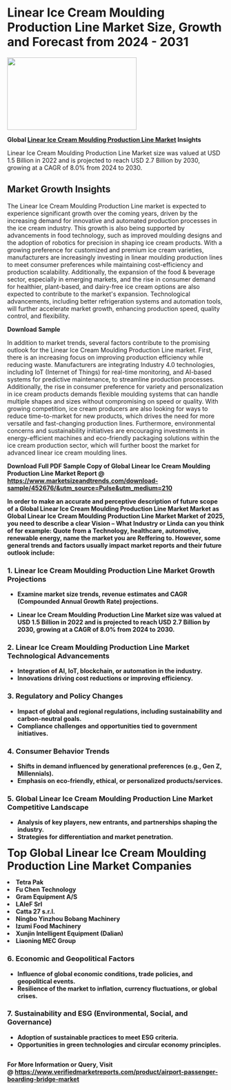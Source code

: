 <H1>Linear Ice Cream Moulding Production Line Market Size, Growth and Forecast from 2024 - 2031</H1><img class="aligncenter size-medium wp-image-584254" src="https://thirdeyenews.in/wp-content/uploads/2024/09/Global-Market-Research-300x168.jpeg" alt="" width="300" height="168" /><p><strong>Global&nbsp;<a href="https://www.marketsizeandtrends.com/download-sample/452676/&amp;utm_source=Pulse&amp;utm_medium=210">Linear Ice Cream Moulding Production Line Market</a> Insights</strong></p><p>Linear Ice Cream Moulding Production Line Market size was valued at USD 1.5 Billion in 2022 and is projected to reach USD 2.7 Billion by 2030, growing at a CAGR of 8.0% from 2024 to 2030.</p><p><h2>Market Growth Insights</h2> <p>The Linear Ice Cream Moulding Production Line market is expected to experience significant growth over the coming years, driven by the increasing demand for innovative and automated production processes in the ice cream industry. This growth is also being supported by advancements in food technology, such as improved moulding designs and the adoption of robotics for precision in shaping ice cream products. With a growing preference for customized and premium ice cream varieties, manufacturers are increasingly investing in linear moulding production lines to meet consumer preferences while maintaining cost-efficiency and production scalability. Additionally, the expansion of the food & beverage sector, especially in emerging markets, and the rise in consumer demand for healthier, plant-based, and dairy-free ice cream options are also expected to contribute to the market's expansion. Technological advancements, including better refrigeration systems and automation tools, will further accelerate market growth, enhancing production speed, quality control, and flexibility.</p> <p><strong>Download Sample</strong></p> <p>In addition to market trends, several factors contribute to the promising outlook for the Linear Ice Cream Moulding Production Line market. First, there is an increasing focus on improving production efficiency while reducing waste. Manufacturers are integrating Industry 4.0 technologies, including IoT (Internet of Things) for real-time monitoring, and AI-based systems for predictive maintenance, to streamline production processes. Additionally, the rise in consumer preference for variety and personalization in ice cream products demands flexible moulding systems that can handle multiple shapes and sizes without compromising on speed or quality. With growing competition, ice cream producers are also looking for ways to reduce time-to-market for new products, which drives the need for more versatile and fast-changing production lines. Furthermore, environmental concerns and sustainability initiatives are encouraging investments in energy-efficient machines and eco-friendly packaging solutions within the ice cream production sector, which will further boost the market for advanced linear ice cream moulding lines.</p> <p><strong></p><p><span class=""><strong>Download Full PDF Sample Copy of Global Linear Ice Cream Moulding Production Line Market Report</strong> @ <a href="https://www.marketsizeandtrends.com/download-sample/452676/&amp;utm_source=Pulse&amp;utm_medium=210" target="_blank">https://www.marketsizeandtrends.com/download-sample/452676/&amp;utm_source=Pulse&amp;utm_medium=210</a></span></p><p>In order to make an accurate and perceptive description of future scope of a Global&nbsp;Linear Ice Cream Moulding Production Line Market Market as Global&nbsp;Linear Ice Cream Moulding Production Line Market Market of 2025, you need to describe a clear Vision &ndash; What Industry or Linda can you think of for example: Quote from a Technology, healthcare, automotive, renewable energy, name the market you are Reffering to. However, some general trends and factors usually impact market reports and their future outlook include:</p><h3>1.&nbsp;<strong>Linear Ice Cream Moulding Production Line Market Growth Projections</strong></h3><ul><li>Examine market size trends, revenue estimates and CAGR (Compounded Annual Growth Rate) projections.</li><li><p>Linear Ice Cream Moulding Production Line Market size was valued at USD 1.5 Billion in 2022 and is projected to reach USD 2.7 Billion by 2030, growing at a CAGR of 8.0% from 2024 to 2030.</p></li></ul><h3>2.&nbsp;<strong>Linear Ice Cream Moulding Production Line Market Technological Advancements</strong></h3><ul><li>Integration of AI, IoT, blockchain, or automation in the industry.</li><li>Innovations driving cost reductions or improving efficiency.</li></ul><h3>3.&nbsp;<strong>Regulatory and Policy Changes</strong></h3><ul><li>Impact of global and regional regulations, including sustainability and carbon-neutral goals.</li><li>Compliance challenges and opportunities tied to government initiatives.</li></ul><h3>4.&nbsp;<strong>Consumer Behavior Trends</strong></h3><ul><li>Shifts in demand influenced by generational preferences (e.g., Gen Z, Millennials).</li><li>Emphasis on eco-friendly, ethical, or personalized products/services.</li></ul><h3>5.&nbsp;<strong>Global Linear Ice Cream Moulding Production Line Market Competitive Landscape</strong></h3><ul><li>Analysis of key players, new entrants, and partnerships shaping the industry.</li><li>Strategies for differentiation and market penetration.</li></ul><p data-pm-slice="1 1 []"><span style="color: inherit; font-family: inherit; font-size: 25px;">Top Global Linear Ice Cream Moulding Production Line Market Companies</span></p><div class="" data-test-id=""><p><li>Tetra Pak</li><li> Fu Chen Technology</li><li> Gram Equipment A/S</li><li> LAIeF Srl</li><li> Catta 27 s.r.l.</li><li> Ningbo Yinzhou Bobang Machinery</li><li> Izumi Food Machinery</li><li> Xunjin Intelligent Equipment (Dalian)</li><li> Liaoning MEC Group</li></p></div><h3>6.&nbsp;<strong>Economic and Geopolitical Factors</strong></h3><ul><li>Influence of global economic conditions, trade policies, and geopolitical events.</li><li>Resilience of the market to inflation, currency fluctuations, or global crises.</li></ul><h3>7.&nbsp;<strong>Sustainability and ESG (Environmental, Social, and Governance)</strong></h3><ul><li>Adoption of sustainable practices to meet ESG criteria.</li><li>Opportunities in green technologies and circular economy principles.</li></ul><h2><strong style="font-size: 14px;">For More Information or Query, Visit @&nbsp;</strong><a style="background-color: #ffffff; font-size: 14px;" href="https://www.marketsizeandtrends.com/report/linear-ice-cream-moulding-production-line-market/" target="_blank">https://www.verifiedmarketreports.com/product/airport-passenger-boarding-bridge-market</a></h2>
